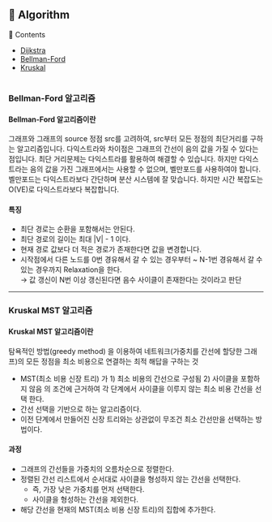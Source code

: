 ## 📌 Algorithm
📖 Contents

- [Dijkstra](#Kruskal-MST-알고리즘)
- [Bellman-Ford](#Bellman-Ford-알고리즘)
- [Kruskal](#Kruskal-MST-알고리즘)

#

### Bellman-Ford 알고리즘

#### Bellman-Ford 알고리즘이란
그래프와 그래프의 source 정점 src를 고려하여, src부터 모든 정점의 최단거리를 구하는 알고리즘입니다. 다익스트라와 차이점은 그래프의 간선이 음의 값을 가질 수 있다는 점입니다. 최단 거리문제는 다익스트라를 활용하여 해결할 수 있습니다. 하지만 다익스트라는 음의 값을 가진 그래프에서는 사용할 수 없으며, 벨만포드를 사용하여야 합니다. 벨만포드는 다익스트라보다 간단하며 분산 시스템에 잘 맞습니다. 하지만 시간 복잡도는 O(VE)로 다익스트라보다 복잡합니다.

#### 특징

- 최단 경로는 순환을 포함해서는 안된다.
- 최단 경로의 길이는 최대 |V| - 1 이다.
- 현재 경로 값보다 더 적은 경로가 존재한다면 값을 변경합니다.
- 시작점에서 다른 노드를 0번 경유해서 갈 수 있는 경우부터 ~ N-1번 경유해서 갈 수 있는 경우까지 Relaxation을 한다. <br>
   → 값 갱신이 N번 이상 갱신된다면 음수 사이클이 존재한다는 것이라고 판단

<hr>

### Kruskal MST 알고리즘

#### Kruskal MST 알고리즘이란
탐욕적인 방법(greedy method) 을 이용하여 네트워크(가중치를 간선에 할당한 그래프)의 모든 정점을 최소 비용으로 연결하는 최적 해답을 구하는 것

- MST(최소 비용 신장 트리) 가 1) 최소 비용의 간선으로 구성됨 2) 사이클을 포함하지 않음 의 조건에 근거하여 각 단계에서 사이클을 이루지 않는 최소 비용 간선을 선택 한다.
- 간선 선택을 기반으로 하는 알고리즘이다.
- 이전 단계에서 만들어진 신장 트리와는 상관없이 무조건 최소 간선만을 선택하는 방법이다.


#### 과정
  - 그래프의 간선들을 가중치의 오름차순으로 정렬한다.
  - 정렬된 간선 리스트에서 순서대로 사이클을 형성하지 않는 간선을 선택한다.
      - 즉, 가장 낮은 가중치를 먼저 선택한다.
      - 사이클을 형성하는 간선을 제외한다.
  - 해당 간선을 현재의 MST(최소 비용 신장 트리)의 집합에 추가한다.
